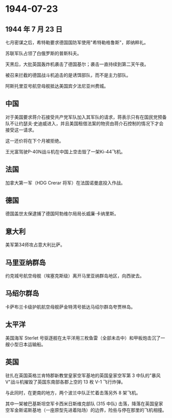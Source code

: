 # 1944-07-23

## 1944 年 7 月 23 日

七月密谋之后，希特勒要求德国国防军使用"希特勒格鲁斯"，即纳粹礼。

苏联军队占领了白俄罗斯的普斯科夫。

天黑后，大批英国轰炸机袭击了德国基尔；袭击一直持续到第二天午夜。

被召来拦截的德国战斗机追击的是诱饵部队，而不是主力部队。

阿斯托里亚号航空母舰抵达美国宾夕法尼亚州费城。

## 中国

对于美国要求蒋介石接受共产党军队加入其军队的请求，蒋表示只有在国民党预备队不让约瑟夫·史迪威进入，并且美国租借法案的物资由蒋介石控制的情况下才会接受这一请求。

这一还价将在下个月被拒绝。

王光富驾驶P-40N战斗机在中国上空击毁了一架Ki-44飞机。

## 法国

加拿大第一军（HDG Crerar 将军）在法国诺曼底投入作战。

## 德国

德国盖世太保逮捕了德国阿勃维尔局局长威廉·卡纳里斯。

## 意大利

美军第34师攻占意大利比萨。

## 马里亚纳群岛

约克城号航空母舰（埃塞克斯级）离开马里亚纳群岛地区，向西驶去。

## 马绍尔群岛

卡萨布兰卡级护航航空母舰萨金特湾号抵达马绍尔群岛夸贾林岛。

## 太平洋

美国海军 Sterlet
号驱逐舰在太平洋用三枚鱼雷（全部未击中）和甲板炮击沉了一艘小型日本运输船。

## 英国

驻扎在英国英格兰肯特郡新教堂皇家空军基地的英国皇家空军第 3 中队的"暴风
V"战斗机摧毁了英国东南部各郡上空的 13 枚 V-1 飞行炸弹。

与此同时，在更南的地方，两个波兰中队正忙着击落另外 8 架飞机。

其中一架被巴基斯坦空军卡西米日斯维克部队 (315 中队)
击落，降落在英国皇家空军金斯诺斯基地（一座原型先进着陆场）的边界，险些与停在那里的飞机相撞。

